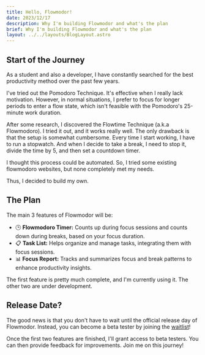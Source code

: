 ```yaml
---
title: Hello, Flowmodor!
date: 2023/12/17
description: Why I'm building Flowmodor and what's the plan
brief: Why I'm building Flowmodor and what's the plan
layout: ../../layouts/BlogLayout.astro
---
```


## Start of the Journey

As a student and also a developer, I have constantly searched for the best productivity method over the past few years.

I've tried out the Pomodoro Technique. It's effective when I really lack motivation. However, in normal situations, I prefer to focus for longer periods to enter a flow state, which isn't feasible with the Pomodoro's 25-minute work duration.

After some research, I discovered the Flowtime Technique (a.k.a Flowmodoro). I tried it out, and it works really well. The only drawback is that the setup is somewhat cumbersome. Every time I start working, I have to run a stopwatch. And when I decide to take a break, I need to stop it, divide the time by 5, and then set a countdown timer.

I thought this process could be automated. So, I tried some existing flowmodoro websites, but none completely met my needs.

Thus, I decided to build my own.

## The Plan

The main 3 features of Flowmodor will be:
- 🕒 **Flowmodoro Timer:** Counts up during focus sessions and counts down during breaks, based on your focus duration.
- 📋 **Task List:** Helps organize and manage tasks, integrating them with focus sessions.
- 📊 **Focus Report:** Tracks and summarizes focus and break patterns to enhance productivity insights.

The first feature is pretty much complete, and I'm currently using it. The other two are under development.

## Release Date?

The good news is that you don't have to wait until the official release day of Flowmodor. Instead, you can become a beta tester by joining the [waitlist](/#getWaitlistContainer)!

Once the first two features are finished, I'll grant access to beta testers. You can then provide feedback for improvements. Join me on this journey!
